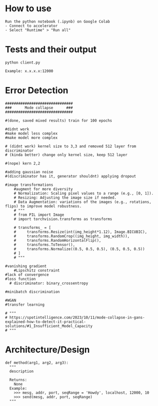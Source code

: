 # How to use

```
Run the python notebook (.ipynb) on Google Colab 
- Connect to accelerator
- Select "Runtime" > "Run all" 
```

# Tests and their output

```python client.py```
```
Example: x.x.x.x:12000
```

# Error Detection
```
###############################
###      Mode collapse      ###
###############################

#(done, saved mixed results) train for 100 epochs

#didnt work
#make model less complex
#make model more complex

# (didnt work) kernel size to 3,3 and removed 512 layer from discriminator
# (kinda better) change only kernel size, keep 512 layer

#(nope) kern 2,2

#adding gaussian noise
#(discriminator has it, generator shouldnt) applying dropout

#image transformations
    #augment for more diversity
    # Normalization: Scaling pixel values to a range (e.g., [0, 1]).
    # Resizing: Adjusting the image size if needed.
    # Data Augmentation: variations of the images (e.g., rotations, flips) to improve model robustness.
    # """
    # from PIL import Image
    # import torchvision.transforms as transforms

    # transforms_ = [
    #     transforms.Resize(int(img_height*1.12), Image.BICUBIC),
    #     transforms.RandomCrop((img_height, img_width)),
    #     transforms.RandomHorizontalFlip(),
    #     transforms.ToTensor(),
    #     transforms.Normalize((0.5, 0.5, 0.5), (0.5, 0.5, 0.5))
    # ]
    # """

#vanishing gradient
    #Lipschitz constraint
#lack of convergence
#loss function
  # discriminator: binary_crossentropy

#minibatch discrimination

#WGAN
#transfer learning

# """
# https://spotintelligence.com/2023/10/11/mode-collapse-in-gans-explained-how-to-detect-it-practical-solutions/#1_Insufficient_Model_Capacity
# """
```

# Architecture/Design
```
def method(arg1, arg2, arg3):
  """
  description
  
  Returns:
    None
  Example:
    >>> mesg, addr, port, seqRange = 'Howdy', localhost, 12000, 10
    >>> send(mesg, addr, port, seqRange)
  """